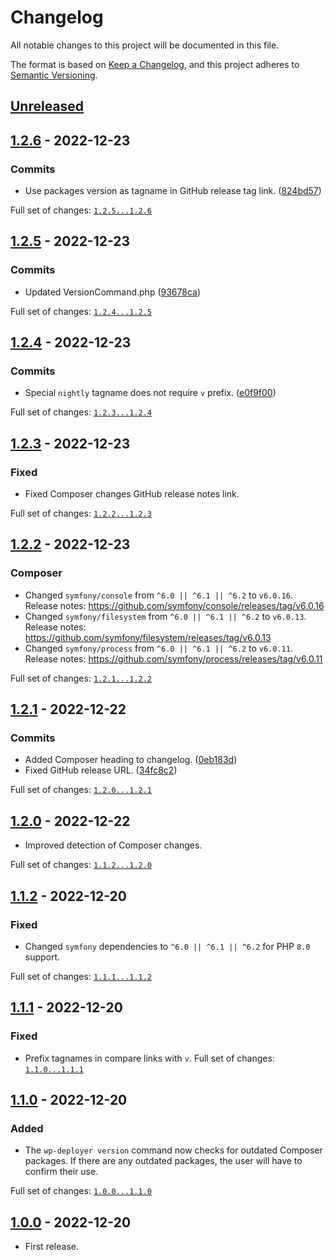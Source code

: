 # Changelog

All notable changes to this project will be documented in this file.

The format is based on [Keep a Changelog](https://keepachangelog.com/en/1.0.0/),
and this project adheres to [Semantic Versioning](https://semver.org/spec/v2.0.0.html).

## [Unreleased]

## [1.2.6] - 2022-12-23

### Commits

- Use packages version as tagname in GitHub release tag link. ([824bd57](https://github.com/pronamic/wp-deployer/commit/824bd57cd7cd079212c96535fef3fb5dda7dd703))

Full set of changes: [`1.2.5...1.2.6`][1.2.6]

[1.2.6]: https://github.com/pronamic/wp-deployer/compare/v1.2.5...v1.2.6

## [1.2.5] - 2022-12-23

### Commits

- Updated VersionCommand.php ([93678ca](https://github.com/pronamic/wp-deployer/commit/93678cabe0b43dd2103b9a649faeb44c199a054c))

Full set of changes: [`1.2.4...1.2.5`][1.2.5]

[1.2.5]: https://github.com/pronamic/wp-deployer/compare/v1.2.4...v1.2.5

## [1.2.4] - 2022-12-23

### Commits

- Special `nightly` tagname does not require `v` prefix. ([e0f9f00](https://github.com/pronamic/wp-deployer/commit/e0f9f009f121bef480738f0e3205cb9e2e6f0786))

Full set of changes: [`1.2.3...1.2.4`][1.2.4]

[1.2.4]: https://github.com/pronamic/wp-deployer/compare/v1.2.3...v1.2.4

## [1.2.3] - 2022-12-23
### Fixed

- Fixed Composer changes GitHub release notes link.

Full set of changes: [`1.2.2...1.2.3`][1.2.3]

[1.2.3]: https://github.com/pronamic/wp-deployer/compare/v1.2.2...v1.2.3

## [1.2.2] - 2022-12-23

### Composer

- Changed `symfony/console` from `^6.0 || ^6.1 || ^6.2` to `v6.0.16`.
	Release notes: https://github.com/symfony/console/releases/tag/v6.0.16
- Changed `symfony/filesystem` from `^6.0 || ^6.1 || ^6.2` to `v6.0.13`.
	Release notes: https://github.com/symfony/filesystem/releases/tag/v6.0.13
- Changed `symfony/process` from `^6.0 || ^6.1 || ^6.2` to `v6.0.11`.
	Release notes: https://github.com/symfony/process/releases/tag/v6.0.11

Full set of changes: [`1.2.1...1.2.2`][1.2.2]

[1.2.2]: https://github.com/pronamic/wp-deployer/compare/v1.2.1...v1.2.2

## [1.2.1] - 2022-12-22

### Commits

- Added Composer heading to changelog. ([0eb183d](https://github.com/pronamic/wp-deployer/commit/0eb183d6f6ce26415331fcb75caecc2af78fcf12))
- Fixed GitHub release URL. ([34fc8c2](https://github.com/pronamic/wp-deployer/commit/34fc8c2c56bae2295310fb52a82f6b8b7a664daf))

Full set of changes: [`1.2.0...1.2.1`][1.2.1]

[1.2.1]: https://github.com/pronamic/wp-deployer/compare/v1.2.0...v1.2.1

## [1.2.0] - 2022-12-22
- Improved detection of Composer changes.

Full set of changes: [`1.1.2...1.2.0`][1.2.0]

[1.2.0]: https://github.com/pronamic/wp-deployer/compare/v1.1.2...v1.2.0

## [1.1.2] - 2022-12-20
### Fixed

- Changed `symfony` dependencies to `^6.0 || ^6.1 || ^6.2` for PHP `8.0` support.

Full set of changes: [`1.1.1...1.1.2`][1.1.2]

[1.1.2]: https://github.com/pronamic/wp-deployer/compare/v1.1.1...v1.1.2

## [1.1.1] - 2022-12-20
### Fixed

- Prefix tagnames in compare links with `v`.
Full set of changes: [`1.1.0...1.1.1`][1.1.1]

[1.1.1]: https://github.com/pronamic/wp-deployer/compare/v1.1.0...v1.1.1

## [1.1.0] - 2022-12-20
### Added

- The `wp-deployer version` command now checks for outdated Composer packages. If there are any outdated packages, the user will have to confirm their use.

Full set of changes: [`1.0.0...1.1.0`][1.1.0]

[1.1.0]: https://github.com/pronamic/wp-deployer/compare/v1.0.0...v1.1.0

## [1.0.0] - 2022-12-20

- First release.

[unreleased]: https://github.com/pronamic/wp-deployer/compare/v1.0.0...HEAD
[1.0.0]: https://github.com/pronamic/wp-deployer/releases/tag/v1.0.0
